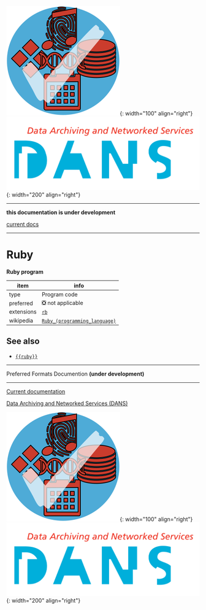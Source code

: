 ![img](../images/formats.png){: width="100" align="right"}
![img](../images/DANS.png){: width="200" align="right"}

---

**this documentation is under development**

[current docs]({{preferredFormats}})

---



# Ruby

**Ruby program**

item | info
--- | ---
type | Program code
preferred | ❎ not applicable
extensions | [`rb`](../extensions/rb.md)
wikipedia | [`Ruby_(programming_language)`]({{wikipedia}}/Ruby_(programming_language))



## See also
*   [`{{ruby}}`]({{ruby}})




---

Preferred Formats Documention **(under development)**

---

[Current documentation]({{preferredFormats}})

[Data Archiving and Networked Services (DANS)]({{dans}})

![img](../images/formats.png){: width="100" align="right"}
![img](../images/DANS.png){: width="200" align="right"}
